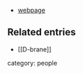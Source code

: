 
* [webpage](http://physics.usc.edu/~johnson1/)

## Related entries

* [[D-brane]]

category: people